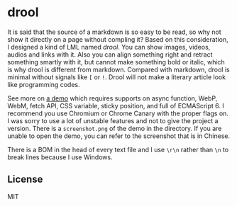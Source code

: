 # drool

It is said that the source of a markdown is so easy to be read, so why not show it directly on a page without compling it? Based on this consideration, I designed a kind of LML named *drool*. You can show images, videos, audios and links with it. Also you can align something right and retract something smartly with it, but cannot make something bold or italic, which is why drool is different from markdown. Compared with markdown, drool is minimal without signals like `[` or `!`. Drool will not make a literary article look like programming codes.

See more on [a demo](https://dou4cc.github.io/drool/demo.en.html) which requires supports on async function, WebP, WebM, fetch API, CSS variable, sticky position, and full of ECMAScript 6. I recommend you use Chromium or Chrome Canary with the proper flags on. I was sorry to use a lot of unstable features and not to give the project a version. There is a `screenshot.png` of the demo in the directory. If you are unable to open the demo, you can refer to the screenshot that is in Chinese.

There is a BOM in the head of every text file and I use `\r\n` rather than `\n` to break lines because I use Windows.

## License
MIT
